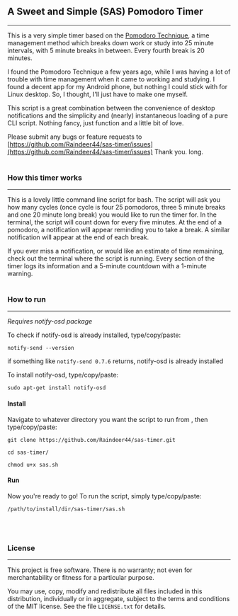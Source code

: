## A Sweet and Simple (SAS) Pomodoro Timer
---
This is a very simple timer based on the [Pomodoro Technique](https://en.wikipedia.org/wiki/Pomodoro_Technique), a time management method which breaks down work or study into 25 minute intervals, with 5 minute breaks in between. Every fourth break is 20 minutes.

I found the Pomodoro Technique a few years ago, while I was having a lot of trouble with time management when it came to working and studying. I found a decent app for my Android phone, but nothing I could stick with for Linux desktop. So, I thought, I'll just have to make one myself.

This script is a great combination between the convenience of desktop notifications and the simplicity and (nearly) instantaneous loading of a pure CLI script. Nothing fancy, just function and a little bit of love.

Please submit any bugs or feature requests to [https://github.com/Raindeer44/sas-timer/issues](https://github.com/Raindeer44/sas-timer/issues) Thank you.
long.
<br>
<br>

### How this timer works
---
This is a lovely little command line script for bash. The script will ask you how many cycles (once cycle is four 25 pomodoros, three 5 minute breaks and one 20 minute long break) you would like to run the timer for. In the terminal, the script will count down for every five minutes. At the end of a pomodoro, a notification will appear reminding you to take a break. A similar notification will appear at the end of each break.

If you ever miss a notification, or would like an estimate of time remaining, check out the terminal where the script is running. Every section of the timer logs its information and a 5-minute countdown with a 1-minute warning.
<br>
<br>

### How to run
---
*Requires notify-osd package*

To check if notify-osd is already installed, type/copy/paste:

```
notify-send --version
```

if something like `notify-send 0.7.6` returns, notify-osd is already installed

To install notify-osd, type/copy/paste:

```
sudo apt-get install notify-osd
```

#### Install

Navigate to whatever directory you want the script to run from , then type/copy/paste:

```
git clone https://github.com/Raindeer44/sas-timer.git
```
```
cd sas-timer/
```
```
chmod u+x sas.sh
```

#### Run

Now you're ready to go! To run the script, simply type/copy/paste:

```
/path/to/install/dir/sas-timer/sas.sh
```

<br>
<br>

### License
---
This project is free software. There is no warranty; not even for merchantability or fitness for a particular purpose.

You may use, copy, modify and redistribute all files included in this distribution, individually or in aggregate, subject to the terms and conditions of the MIT license. See the file `LICENSE.txt` for details.
